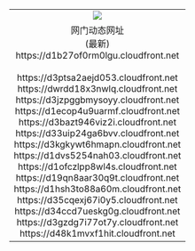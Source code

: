 ﻿<table>
  <tr></tr>
  <tr><td colspan=2 align=center><img src="https://d1b27of0rm0lgu.cloudfront.net/Up/oGate.jpg" /></td></tr>
  <tr><td colspan=2 align=center>网门动态网址<br/>(最新)
<br>https://d1b27of0rm0lgu.cloudfront.net
<br/>
<br>https://d3ptsa2aejd053.cloudfront.net
<br>https://dwrdd18x3nwlq.cloudfront.net
<br>https://d3jzpggbmysoyy.cloudfront.net
<br>https://d1ecop4u9uarmf.cloudfront.net
<br>https://d3bazt946viz2i.cloudfront.net
<br>https://d33uip24ga6bvv.cloudfront.net
<br>https://d3kgkywt6hmapn.cloudfront.net
<br>https://d1dvs5254nah03.cloudfront.net
<br>https://d1ofczlpp8wl4s.cloudfront.net
<br>https://d19qn8aar30q9t.cloudfront.net
<br>https://d1hsh3to88a60m.cloudfront.net
<br>https://d35cqexj67i0y5.cloudfront.net
<br>https://d34ccd7ueskg0g.cloudfront.net
<br>https://d3gzdg7i77ot7y.cloudfront.net
<br>https://d48k1mvxf1hit.cloudfront.net
    </td>
  </tr>
</table>
